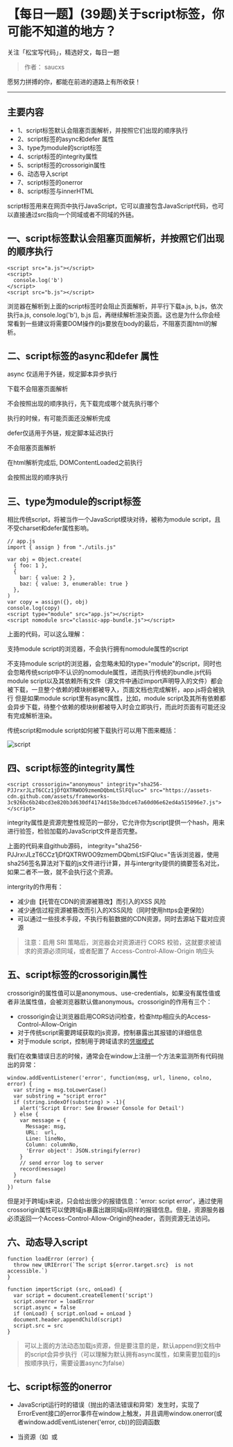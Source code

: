 # 【每日一题】(39题)关于script标签，你可能不知道的地方？

关注「松宝写代码」，精选好文，每日一题

> 作者： saucxs

愿努力拼搏的你，都能在前进的道路上有所收获！

***

## 主要内容
+ 1、script标签默认会阻塞页面解析，并按照它们出现的顺序执行
+ 2、script标签的async和defer 属性
+ 3、type为module的script标签
+ 4、script标签的integrity属性
+ 5、script标签的crossorigin属性
+ 6、动态导入script
+ 7、script标签的onerror
+ 8、script标签与innerHTML


script标签用来在网页中执行JavaScript，它可以直接包含JavaScript代码，也可以直接通过src指向一个同域或者不同域的外链。

## 一、script标签默认会阻塞页面解析，并按照它们出现的顺序执行

```
<script src="a.js"></script>
<script>
  console.log('b')
</script>
<script src="b.js"></script>
```

浏览器在解析到上面的script标签时会阻止页面解析，并平行下载a.js, b.js，依次执行a.js, console.log('b'), b.js 后，再继续解析渲染页面。这也是为什么你会经常看到一些建议将需要DOM操作的js要放在body的最后，不阻塞页面html的解析。

## 二、script标签的async和defer 属性
async 仅适用于外链，规定脚本异步执行

下载不会阻塞页面解析

不会按照出现的顺序执行，先下载完成哪个就先执行哪个

执行的时候，有可能页面还没解析完成

defer仅适用于外链，规定脚本延迟执行

不会阻塞页面解析

在html解析完成后, DOMContentLoaded之前执行

会按照出现的顺序执行

## 三、type为module的script标签
相比传统script，<script type="module"></script>将被当作一个JavaScript模块对待，被称为module script，且不受charset和defer属性影响。

```
// app.js
import { assign } from "./utils.js"

var obj = Object.create(
  { foo: 1 }, 
  {
    bar: { value: 2 },
    baz: { value: 3, enumerable: true }
  },
)
var copy = assign({}, obj)
console.log(copy)
<script type="module" src="app.js"></script>
<script nomodule src="classic-app-bundle.js"></script>
```

上面的代码，可以这么理解：

支持module script的浏览器，不会执行拥有nomodule属性的script

不支持module script的浏览器，会忽略未知的type="module"的script，同时也会忽略传统script中不认识的nomodule属性，进而执行传统的bundle.js代码
module script以及其依赖所有文件（源文件中通过import声明导入的文件）都会被下载，一旦整个依赖的模块树都被导入，页面文档也完成解析，app.js将会被执行
但是如果module script里有async属性，比如<script type="module" src="util.js" async></script>，module script及其所有依赖都会异步下载，待整个依赖的模块树都被导入时会立即执行，而此时页面有可能还没有完成解析渲染。

传统script和module script如何被下载执行可以用下图来概括：

![script](https://raw.githubusercontent.com/saucxs/full_stack_knowledge_list/master/daily-question/JavaScript/javascript-label/script.jpg)

## 四、script标签的integrity属性

```
<script crossorigin="anonymous" integrity="sha256-PJJrxrJLzT6CCz1jDfQXTRWOO9zmemDQbmLtSlFQluc=" src="https://assets-cdn.github.com/assets/frameworks-3c926bc6b24bcd3e820b3d630df4174d158e3bdce67a60d06e62ed4a515096e7.js"></script>
```

integrity属性是资源完整性规范的一部分，它允许你为script提供一个hash，用来进行验签，检验加载的JavaScript文件是否完整。

上面的代码来自github源码， integrity="sha256-PJJrxrJLzT6CCz1jDfQXTRWOO9zmemDQbmLtSlFQluc="告诉浏览器，使用sha256签名算法对下载的js文件进行计算，并与intergrity提供的摘要签名对比，如果二者不一致，就不会执行这个资源。

intergrity的作用有：

+ 减少由【托管在CDN的资源被篡改】而引入的XSS 风险
+ 减少通信过程资源被篡改而引入的XSS风险（同时使用https会更保险）
+ 可以通过一些技术手段，不执行有脏数据的CDN资源，同时去源站下载对应资源

> 注意：启用 SRI 策略后，浏览器会对资源进行 CORS 校验，这就要求被请求的资源必须同域，或者配置了 Access-Control-Allow-Origin 响应头

## 五、script标签的crossorigin属性
crossorigin的属性值可以是anonymous、use-credentials，如果没有属性值或者非法属性值，会被浏览器默认做anonymous。crossorigin的作用有三个：

+ crossorigin会让浏览器启用CORS访问检查，检查http相应头的Access-Control-Allow-Origin
+ 对于传统script需要跨域获取的js资源，控制暴露出其报错的详细信息
+ 对于module script，控制用于跨域请求的[凭据模式](https://fetch.spec.whatwg.org/#concept-request-credentials-mode)

我们在收集错误日志的时候，通常会在window上注册一个方法来监测所有代码抛出的异常：

```
window.addEventListener('error', function(msg, url, lineno, colno, error) {
  var string = msg.toLowerCase()
  var substring = "script error"
  if (string.indexOf(substring) > -1){
    alert('Script Error: See Browser Console for Detail')
  } else {
    var message = {
      Message: msg,
      URL:  url,
      Line: lineNo,
      Column: columnNo,
      'Error object': JSON.stringify(error)
    }
    // send error log to server
    record(message)
  }
  return false
})
```

但是对于跨域js来说，只会给出很少的报错信息：'error: script error'，通过使用crossorigin属性可以使跨域js暴露出跟同域js同样的报错信息。但是，资源服务器必须返回一个Access-Control-Allow-Origin的header，否则资源无法访问。

## 六、动态导入script

```
function loadError (error) {
  throw new URIError(`The script ${error.target.src}  is not accessible.`)
}

function importScript (src, onLoad) {
  var script = document.createElement('script')
  script.onerror = loadError
  script.async = false
  if (onLoad) { script.onload = onLoad }
  document.header.appendChild(script)
  script.src = src
}
```

> 可以上面的方法动态加载js资源，但是要注意的是，默认append到文档中的script会异步执行（可以理解为默认拥有async属性，如果需要加载的js按顺序执行，需要设置async为false）

## 七、script标签的onerror
+ JavaScript运行时的错误（抛出的语法错误和异常）发生时，实现了ErrorEvent接口的error事件在window上触发，并且调用window.onerror(或者window.addEventListener('error, cb))的回调函数

+ 当资源（如 <img> 或 <script>）无法加载，或者启用SRI策略资源不完整时，使用Event接口的error事件在会在该资源元素处触发，元素上的onerror回调函数被调用

## 八、script标签与innerHTML
通过 innerHTML 动态添加到页面上的 script 标签则不会被执行

document.head.innerHTML += `<script>alert('不会执行')</script>`

## 参考资料：
+ [whatwg scripting](https://html.spec.whatwg.org/multipage/scripting.html)
+ [js-modules](https://blog.whatwg.org/js-modules)
+ [subResource intergrity](https://imququ.com/post/subresource-integrity.html)
+ [CORS settings attributes](https://developer.mozilla.org/en-US/docs/Web/HTML/Attributes/crossorigin)
+ [ErrorEvent](https://developer.mozilla.org/en-US/docs/Web/API/ErrorEvent)